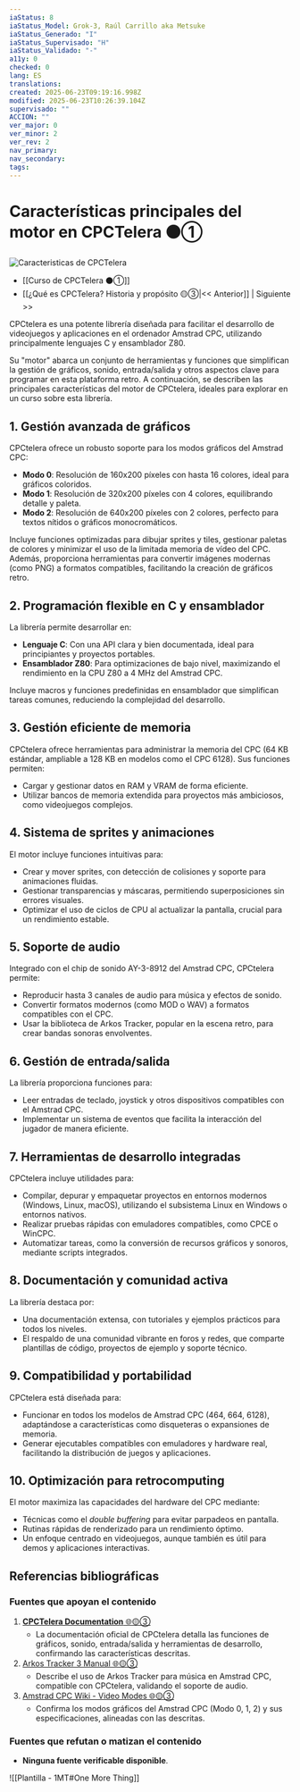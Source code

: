 ```yaml
---
iaStatus: 8
iaStatus_Model: Grok-3, Raúl Carrillo aka Metsuke
iaStatus_Generado: "I"
iaStatus_Supervisado: "H"
iaStatus_Validado: "-"
a11y: 0
checked: 0
lang: ES
translations: 
created: 2025-06-23T09:19:16.998Z
modified: 2025-06-23T10:26:39.104Z
supervisado: ""
ACCION: ""
ver_major: 0
ver_minor: 2
ver_rev: 2
nav_primary: 
nav_secondary: 
tags:
---
```

# Características principales del motor en CPCTelera ⚫①

![Caracteristicas de CPCTelera](PublicBrain/_resources/4e023cdd10c600cf9146c414c8dcc376_MD5.jpg)

* [[Curso de CPCTelera  ⚫①]]
* [[¿Qué es CPCTelera? Historia y propósito 🟡③|<< Anterior]] | Siguiente >>


CPCtelera es una potente librería diseñada para facilitar el desarrollo de videojuegos y aplicaciones en el ordenador Amstrad CPC, utilizando principalmente lenguajes C y ensamblador Z80. 

Su "motor" abarca un conjunto de herramientas y funciones que simplifican la gestión de gráficos, sonido, entrada/salida y otros aspectos clave para programar en esta plataforma retro. A continuación, se describen las principales características del motor de CPCtelera, ideales para explorar en un curso sobre esta librería.

## 1. Gestión avanzada de gráficos

CPCtelera ofrece un robusto soporte para los modos gráficos del Amstrad CPC:

- **Modo 0**: Resolución de 160x200 píxeles con hasta 16 colores, ideal para gráficos coloridos.
- **Modo 1**: Resolución de 320x200 píxeles con 4 colores, equilibrando detalle y paleta.
- **Modo 2**: Resolución de 640x200 píxeles con 2 colores, perfecto para textos nítidos o gráficos monocromáticos.

Incluye funciones optimizadas para dibujar sprites y tiles, gestionar paletas de colores y minimizar el uso de la limitada memoria de vídeo del CPC. Además, proporciona herramientas para convertir imágenes modernas (como PNG) a formatos compatibles, facilitando la creación de gráficos retro.

## 2. Programación flexible en C y ensamblador

La librería permite desarrollar en:

- **Lenguaje C**: Con una API clara y bien documentada, ideal para principiantes y proyectos portables.
- **Ensamblador Z80**: Para optimizaciones de bajo nivel, maximizando el rendimiento en la CPU Z80 a 4 MHz del Amstrad CPC.

Incluye macros y funciones predefinidas en ensamblador que simplifican tareas comunes, reduciendo la complejidad del desarrollo.

## 3. Gestión eficiente de memoria

CPCtelera ofrece herramientas para administrar la memoria del CPC (64 KB estándar, ampliable a 128 KB en modelos como el CPC 6128). Sus funciones permiten:

- Cargar y gestionar datos en RAM y VRAM de forma eficiente.
- Utilizar bancos de memoria extendida para proyectos más ambiciosos, como videojuegos complejos.

## 4. Sistema de sprites y animaciones

El motor incluye funciones intuitivas para:

- Crear y mover sprites, con detección de colisiones y soporte para animaciones fluidas.
- Gestionar transparencias y máscaras, permitiendo superposiciones sin errores visuales.
- Optimizar el uso de ciclos de CPU al actualizar la pantalla, crucial para un rendimiento estable.

## 5. Soporte de audio

Integrado con el chip de sonido AY-3-8912 del Amstrad CPC, CPCtelera permite:

- Reproducir hasta 3 canales de audio para música y efectos de sonido.
- Convertir formatos modernos (como MOD o WAV) a formatos compatibles con el CPC.
- Usar la biblioteca de Arkos Tracker, popular en la escena retro, para crear bandas sonoras envolventes.

## 6. Gestión de entrada/salida

La librería proporciona funciones para:

- Leer entradas de teclado, joystick y otros dispositivos compatibles con el Amstrad CPC.
- Implementar un sistema de eventos que facilita la interacción del jugador de manera eficiente.

## 7. Herramientas de desarrollo integradas

CPCtelera incluye utilidades para:

- Compilar, depurar y empaquetar proyectos en entornos modernos (Windows, Linux, macOS), utilizando el subsistema Linux en Windows o entornos nativos.
- Realizar pruebas rápidas con emuladores compatibles, como CPCE o WinCPC.
- Automatizar tareas, como la conversión de recursos gráficos y sonoros, mediante scripts integrados.

## 8. Documentación y comunidad activa

La librería destaca por:

- Una documentación extensa, con tutoriales y ejemplos prácticos para todos los niveles.
- El respaldo de una comunidad vibrante en foros y redes, que comparte plantillas de código, proyectos de ejemplo y soporte técnico.

## 9. Compatibilidad y portabilidad

CPCtelera está diseñada para:

- Funcionar en todos los modelos de Amstrad CPC (464, 664, 6128), adaptándose a características como disqueteras o expansiones de memoria.
- Generar ejecutables compatibles con emuladores y hardware real, facilitando la distribución de juegos y aplicaciones.

## 10. Optimización para retrocomputing

El motor maximiza las capacidades del hardware del CPC mediante:

- Técnicas como el _double buffering_ para evitar parpadeos en pantalla.
- Rutinas rápidas de renderizado para un rendimiento óptimo.
- Un enfoque centrado en videojuegos, aunque también es útil para demos y aplicaciones interactivas.

## Referencias bibliográficas

### Fuentes que apoyan el contenido

1. [**CPCTelera Documentation** 🌐🟡③](https://github.com/lronaldo/cpctelera)
	- La documentación oficial de CPCtelera detalla las funciones de gráficos, sonido, entrada/salida y herramientas de desarrollo, confirmando las características descritas.
2. [Arkos Tracker 3 Manual 🌐🟡③](https://www.julien-nevo.com/arkostracker/)
	- Describe el uso de Arkos Tracker para música en Amstrad CPC, compatible con CPCtelera, validando el soporte de audio.
3. [Amstrad CPC Wiki - Video Modes 🌐🟡③](https://www.cpcwiki.eu/index.php/Video_modes)
    - Confirma los modos gráficos del Amstrad CPC (Modo 0, 1, 2) y sus especificaciones, alineadas con las descritas.
### Fuentes que refutan o matizan el contenido

- **Ninguna fuente verificable disponible**.  

![[Plantilla - 1MT#One More Thing]]